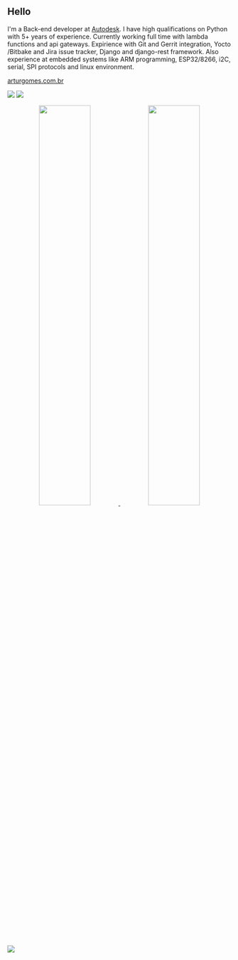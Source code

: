 ## Hello

I'm a Back-end developer at [Autodesk](https://autodesk.com/).
I have high qualifications on Python with 5+ years of experience. Currently working full time with lambda functions and api gateways.
Expirience with Git and Gerrit integration, Yocto /Bitbake and Jira issue tracker, Django and django-rest framework.
Also experience at embedded systems like ARM programming, ESP32/8266, i2C, serial, SPI protocols and linux environment.

[arturgomes.com.br](https://arturgomes.com.br)

[![](https://img.shields.io/badge/Linkedin-arturgoms-blue)](https://dk.linkedin.com/in/artur-gomes-a3aa059b)
[![](https://img.shields.io/badge/Email-contato@arturgomes.com.br-red)](mailto:contato@arturgomes.com.br)



<p align='center'><a href="https://github.com/arturgoms">
  <img width="48%" src="https://github-readme-stats.vercel.app/api?username=arturgoms&theme=dark&show_icons=true" />
  <img width="48%" src="https://github-readme-streak-stats.herokuapp.com?user=arturgoms&theme=black-ice" />
</a></p>

[![](https://komarev.com/ghpvc/?username=arturgoms&color=blueviolet&label=Visits)](https://github.com/arturgoms)

